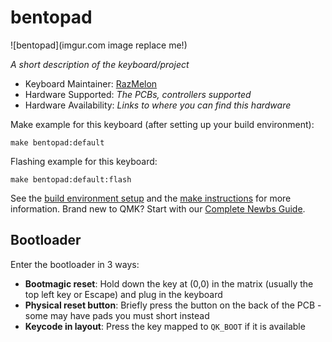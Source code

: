 # bentopad

![bentopad](imgur.com image replace me!)

*A short description of the keyboard/project*

* Keyboard Maintainer: [RazMelon](https://github.com/RazMelon)
* Hardware Supported: *The PCBs, controllers supported*
* Hardware Availability: *Links to where you can find this hardware*

Make example for this keyboard (after setting up your build environment):

    make bentopad:default

Flashing example for this keyboard:

    make bentopad:default:flash

See the [build environment setup](https://docs.qmk.fm/#/getting_started_build_tools) and the [make instructions](https://docs.qmk.fm/#/getting_started_make_guide) for more information. Brand new to QMK? Start with our [Complete Newbs Guide](https://docs.qmk.fm/#/newbs).

## Bootloader

Enter the bootloader in 3 ways:

* **Bootmagic reset**: Hold down the key at (0,0) in the matrix (usually the top left key or Escape) and plug in the keyboard
* **Physical reset button**: Briefly press the button on the back of the PCB - some may have pads you must short instead
* **Keycode in layout**: Press the key mapped to `QK_BOOT` if it is available
